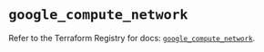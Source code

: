 # `google_compute_network`

Refer to the Terraform Registry for docs: [`google_compute_network`](https://registry.terraform.io/providers/hashicorp/google/6.47.0/docs/resources/compute_network).
